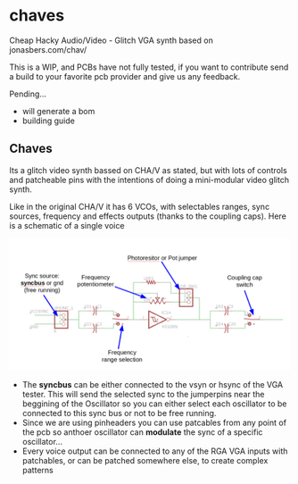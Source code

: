 # chaves
Cheap Hacky Audio/Video - Glitch VGA synth based on jonasbers.com/chav/

This is a WIP, and PCBs have not fully tested, if you want to contribute send a build to your favorite pcb provider and give us any feedback.

Pending...

* will generate a bom
* building guide

## Chaves

Its a glitch video synth bassed on CHA/V as stated, but with lots of controls and patcheable pins with the intentions of doing a mini-modular video glitch synth.

Like in the original CHA/V it has 6 VCOs, with selectables ranges, sync sources, frequency and effects outputs (thanks to the coupling caps). Here is a schematic of a single voice

![single oscillator schematic](images/single_oscillator_diagram.png)

* The __syncbus__ can be either connected to the vsyn or hsync of the VGA tester. This will send the selected sync to the jumperpins near the beggining of the Oscillator so you can either select each oscillator to be connected to this sync bus or not to be free running.
* Since we are using pinheaders you can use patcables from any point of the pcb so anthoer oscillator can __modulate__ the sync of a specific oscillator...
* Every voice output can be connected to any of the RGA VGA inputs with patchables, or can be patched somewhere else, to create complex patterns